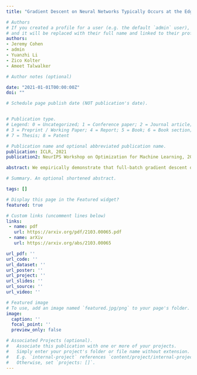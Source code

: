 ```yaml
---
title: "Gradient Descent on Neural Networks Typically Occurs at the Edge of Stability" 

# Authors
# If you created a profile for a user (e.g. the default `admin` user), write the username (folder name) here 
# and it will be replaced with their full name and linked to their profile.
authors:
- Jeremy Cohen
- admin
- Yuanzhi Li
- Zico Kolter
- Ameet Talwalker

# Author notes (optional)

date: "2021-01-01T00:00:00Z"
doi: ""

# Schedule page publish date (NOT publication's date).


# Publication type.
# Legend: 0 = Uncategorized; 1 = Conference paper; 2 = Journal article;
# 3 = Preprint / Working Paper; 4 = Report; 5 = Book; 6 = Book section;
# 7 = Thesis; 8 = Patent

# Publication name and optional abbreviated publication name.
publication: ICLR, 2021
publication2: NeurIPS Workshop on Optimization for Machine Learning, 2020

abstract: We empirically demonstrate that full-batch gradient descent on neural network training objectives typically operates in a regime we call the Edge of Stability. In this regime, the maximum eigenvalue of the training loss Hessian hovers just above the numerical value 2/(step size), and the training loss behaves non-monotonically over short timescales, yet consistently decreases over long timescales. Since this behavior is inconsistent with several widespread presumptions in the field of optimization, our findings raise questions as to whether these presumptions are relevant to neural network training. We hope that our findings will inspire future efforts aimed at rigorously understanding optimization at the Edge of Stability.

# Summary. An optional shortened abstract.

tags: []

# Display this page in the Featured widget?
featured: true

# Custom links (uncomment lines below)
links:
 - name: pdf
   url: https://arxiv.org/pdf/2103.00065.pdf
 - name: arXiv
   url: https://arxiv.org/abs/2103.00065 

url_pdf: ''
url_code: ''
url_dataset: ''
url_poster: ''
url_project: ''
url_slides: ''
url_source: ''
url_video: ''

# Featured image
# To use, add an image named `featured.jpg/png` to your page's folder. 
image:
  caption: ''
  focal_point: ''
  preview_only: false

# Associated Projects (optional).
#   Associate this publication with one or more of your projects.
#   Simply enter your project's folder or file name without extension.
#   E.g. `internal-project` references `content/project/internal-project/index.md`.
#   Otherwise, set `projects: []`.
---
```

